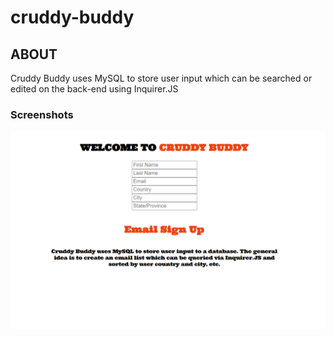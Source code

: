 # cruddy-buddy

## ABOUT

Cruddy Buddy uses MySQL to store user input which can be searched or edited on the back-end using Inquirer.JS

### Screenshots

![screenshot](cruddyV1.png)


